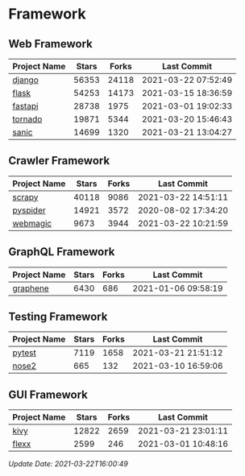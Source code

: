 # Framework

## Web Framework
| Project Name | Stars | Forks | Last Commit |
| ------------ | ----- | ----- | ----------- |
| [django](https://github.com/django/django) | 56353 | 24118 | 2021-03-22 07:52:49 |
| [flask](https://github.com/pallets/flask) | 54253 | 14173 | 2021-03-15 18:36:59 |
| [fastapi](https://github.com/tiangolo/fastapi) | 28738 | 1975 | 2021-03-01 19:02:33 |
| [tornado](https://github.com/tornadoweb/tornado) | 19871 | 5344 | 2021-03-20 15:46:43 |
| [sanic](https://github.com/sanic-org/sanic) | 14699 | 1320 | 2021-03-21 13:04:27 |

## Crawler Framework
| Project Name | Stars | Forks | Last Commit |
| ------------ | ----- | ----- | ----------- |
| [scrapy](https://github.com/scrapy/scrapy) | 40118 | 9086 | 2021-03-22 14:51:11 |
| [pyspider](https://github.com/binux/pyspider) | 14921 | 3572 | 2020-08-02 17:34:20 |
| [webmagic](https://github.com/code4craft/webmagic) | 9673 | 3944 | 2021-03-22 10:21:59 |

## GraphQL Framework
| Project Name | Stars | Forks | Last Commit |
| ------------ | ----- | ----- | ----------- |
| [graphene](https://github.com/graphql-python/graphene) | 6430 | 686 | 2021-01-06 09:58:19 |

## Testing Framework
| Project Name | Stars | Forks | Last Commit |
| ------------ | ----- | ----- | ----------- |
| [pytest](https://github.com/pytest-dev/pytest) | 7119 | 1658 | 2021-03-21 21:51:12 |
| [nose2](https://github.com/nose-devs/nose2) | 665 | 132 | 2021-03-10 16:59:06 |

## GUI Framework
| Project Name | Stars | Forks | Last Commit |
| ------------ | ----- | ----- | ----------- |
| [kivy](https://github.com/kivy/kivy) | 12822 | 2659 | 2021-03-21 23:01:11 |
| [flexx](https://github.com/flexxui/flexx) | 2599 | 246 | 2021-03-01 10:48:16 |

*Update Date: 2021-03-22T16:00:49*